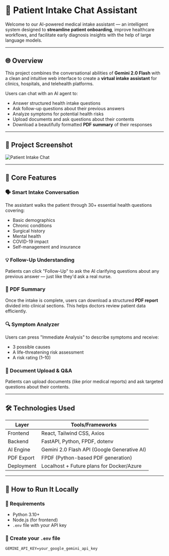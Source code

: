 # 💬 Patient Intake Chat Assistant

Welcome to our AI-powered medical intake assistant — an intelligent system designed to **streamline patient onboarding**, improve healthcare workflows, and facilitate early diagnosis insights with the help of large language models.

---

## 🌐 Overview

This project combines the conversational abilities of **Gemini 2.0 Flash** with a clean and intuitive web interface to create a **virtual intake assistant** for clinics, hospitals, and telehealth platforms.

Users can chat with an AI agent to:
- Answer structured health intake questions
- Ask follow-up questions about their previous answers
- Analyze symptoms for potential health risks
- Upload documents and ask questions about their contents
- Download a beautifully formatted **PDF summary** of their responses

---

## 📸 Project Screenshot

![Patient Intake Chat](0a871fc7-e65c-40d4-b910-4def771377ba.png)

---

## 🧠 Core Features

### 🗣️ Smart Intake Conversation
The assistant walks the patient through 30+ essential health questions covering:
- Basic demographics
- Chronic conditions
- Surgical history
- Mental health
- COVID-19 impact
- Self-management and insurance

### 💡 Follow-Up Understanding
Patients can click "Follow-Up" to ask the AI clarifying questions about any previous answer — just like they'd ask a real nurse.

### 📄 PDF Summary
Once the intake is complete, users can download a structured **PDF report** divided into clinical sections. This helps doctors review patient data efficiently.

### 🔍 Symptom Analyzer
Users can press "Immediate Analysis" to describe symptoms and receive:
- 3 possible causes
- A life-threatening risk assessment
- A risk rating (1–10)

### 📂 Document Upload & Q&A
Patients can upload documents (like prior medical reports) and ask targeted questions about their contents.

---

## 🛠️ Technologies Used

| Layer        | Tools/Frameworks                                |
|--------------|--------------------------------------------------|
| Frontend     | React, Tailwind CSS, Axios                       |
| Backend      | FastAPI, Python, FPDF, dotenv                    |
| AI Engine    | Gemini 2.0 Flash API (Google Generative AI)     |
| PDF Export   | FPDF (Python-based PDF generation)              |
| Deployment   | Localhost + Future plans for Docker/Azure       |

---

## 🧪 How to Run It Locally

### 🔧 Requirements

- Python 3.10+
- Node.js (for frontend)
- `.env` file with your API key

### 📝 Create your `.env` file

```env
GEMINI_API_KEY=your_google_gemini_api_key
